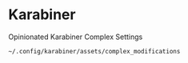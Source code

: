# Karabiner

Opinionated Karabiner Complex Settings

```bash
~/.config/karabiner/assets/complex_modifications
```
